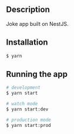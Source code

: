 ## Description

Joke app built on NestJS.

## Installation

```bash
$ yarn
```

## Running the app

```bash
# development
$ yarn start

# watch mode
$ yarn start:dev

# production mode
$ yarn start:prod
```
